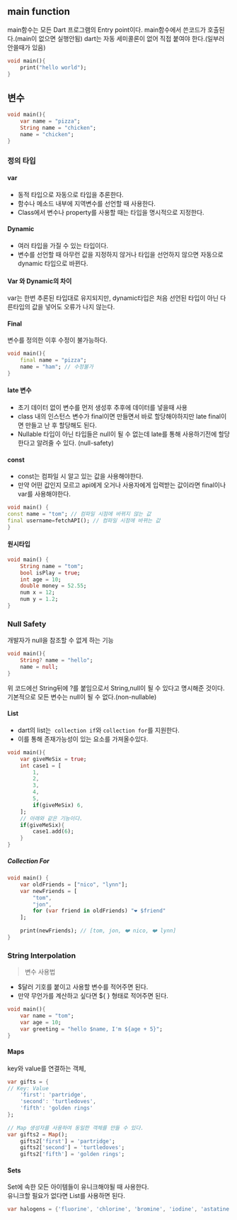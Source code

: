 
## main function
main함수는 모든 Dart 프로그램의 Entry point이다.
main함수에서 쓴코드가 호출된다.(main이 없으면 실행안됨)
dart는 자동 세미콜론이 없어 직접 붙여야 한다.(일부러 안쓸때가 있음)

```dart
void main(){
	print("hello world");
}
```

## 변수
```dart
void main(){
	var name = "pizza"; 
	String name = "chicken";
	name = "chicken";
}
```

### 정의 타입
#### var
+ 동적 타입으로 자동으로 타입을 추론한다.
+  함수나 메소드 내부에 지역변수를 선언할 때 사용한다.
+ Class에서 변수나 property를 사용할 때는 타입을 명시적으로 지정한다.
#### Dynamic
+ 여러 타입을 가질 수 있는 타입이다.
+ 변수를 선언할 때 아무런 값을 지정하지 않거나 타입을 선언하지 않으면 자동으로 dynamic 타입으로 바뀐다.

#### Var 와 Dynamic의 차이
var는 한번 추론된 타입대로 유지되지만, dynamic타입은 처음 선언된 타입이 아닌 다른타입의 값을 넣어도 오류가 나지 않는다.

#### Final
변수를 정의한 이후 수정이 불가능하다.
```dart
void main(){
	final name = "pizza";
	name = "ham"; // 수정불가
}
```

#### late 변수
+ 초기 데이터 없이 변수를 먼저 생성후 추후에 데이터를 넣을때 사용
+ class 내의 인스턴스 변수가 final이면 만들면서 바로 할당해야하지만 late final이면 만들고 난 후 할당해도 된다.
+ Nullable 타입이 아닌 타입들은 null이 될 수 없는데 late를 통해 사용하기전에 할당한다고 알려줄 수 있다. (null-safety)

#### const
+ const는 컴파일 시 알고 있는 값을 사용해야한다.
+ 만약 어떤 값인지 모르고 api에게 오거나 사용자에게 입력받는 값이라면 final이나 var를 사용해야한다.
```dart
void main() {  
const name = "tom"; // 컴파일 시점에 바뀌지 않는 값  
final username=fetchAPI(); // 컴파일 시점에 바뀌는 값  
}  
```

#### 원시타입
```dart
void main() {  
	String name = "tom";  
	bool isPlay = true;  
	int age = 10;  
	double money = 52.55;  
	num x = 12;  
	num y = 1.2;  
}  
```
### Null Safety
개발자가 null을 참조할 수 없게 하는 기능

```dart
void main(){
	String? name = "hello";
	name = null;
}
```
위 코드에선 String뒤에 ?를 붙임으로서 String,null이 될 수 있다고 명시해준 것이다.
기본적으로 모든 변수는 null이 될 수 없다.(non-nullable)

#### List
+ dart의 list는  `collection if`와 `collection for`를 지원한다.
+ 이를 통해 존재가능성이 있는 요소를 가져올수있다.
```dart  
void main(){  
	var giveMeSix = true;  
	int case1 = [  
		1,  
		2,  
		3,  
		4,  
		5,  
		if(giveMeSix) 6,  
	];  
	// 아래와 같은 기능이다.  
	if(giveMeSix){  
		case1.add(6);  
	}  
}  
```

##### Collection For
```dart
void main() {  
	var oldFriends = ["nico", "lynn"];  
	var newFriends = [  
		"tom",  
		"jon",  
		for (var friend in oldFriends) "❤️ $friend"  
	];  
  
	print(newFriends); // [tom, jon, ❤️ nico, ❤️ lynn]  
}  
```
### String Interpolation
> 변수 사용법

+ $달러 기호를 붙이고 사용할 변수를 적어주면 된다.  
+ 만약 무언가를 계산하고 싶다면 ${ } 형태로 적어주면 된다.
```dart
void main(){  
	var name = "tom";  
	var age = 10;  
	var greeting = "hello $name, I'm ${age + 5}";  
}  
```

#### Maps
key와 value를 연결하는 객체, 
```  dart
var gifts = {  
// Key: Value  
	'first': 'partridge',  
	'second': 'turtledoves',  
	'fifth': 'golden rings'  
};  
  
// Map 생성자를 사용하여 동일한 객체를 만들 수 있다.  
var gifts2 = Map();  
	gifts2['first'] = 'partridge';  
	gifts2['second'] = 'turtledoves';  
	gifts2['fifth'] = 'golden rings';  
```

#### Sets
Set에 속한 모든 아이템들이 유니크해야될 때 사용한다.  
유니크할 필요가 없다면 List를 사용하면 된다.
```  dart
var halogens = {'fluorine', 'chlorine', 'bromine', 'iodine', 'astatine'};  
```
